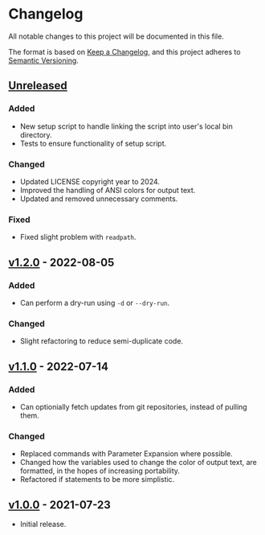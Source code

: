 # Changelog

All notable changes to this project will be documented in this file.

The format is based on [Keep a Changelog](https://keepachangelog.com/en/1.0.0/), and this project adheres to [Semantic Versioning](https://semver.org/spec/v2.0.0.html).

## [Unreleased]

### Added

- New setup script to handle linking the script into user's local bin directory.
- Tests to ensure functionality of setup script.

### Changed

- Updated LICENSE copyright year to 2024.
- Improved the handling of ANSI colors for output text.
- Updated and removed unnecessary comments.

### Fixed

- Fixed slight problem with `readpath`.

## [v1.2.0] - 2022-08-05

### Added

- Can perform a dry-run using `-d` or `--dry-run`.

### Changed

- Slight refactoring to reduce semi-duplicate code.

## [v1.1.0] - 2022-07-14

### Added

- Can optionially fetch updates from git repositories, instead of pulling them.

### Changed

- Replaced commands with Parameter Expansion where possible.
- Changed how the variables used to change the color of output text, are formatted, in the hopes of increasing portability.
- Refactored if statements to be more simplistic.

## [v1.0.0] - 2021-07-23

- Initial release.

[unreleased]: https://github.com/StrangeRanger/mass-git/compare/v1.2.2...HEAD
[v1.2.2]: https://github.com/StrangeRanger/mass-git/releases/tag/v1.2.2 
[v1.2.0]: https://github.com/StrangeRanger/mass-git/releases/tag/v1.2.0
[v1.1.0]: https://github.com/StrangeRanger/mass-git/releases/tag/v1.1.0
[v1.0.0]: https://github.com/StrangeRanger/mass-git/releases/tag/v1.0.0
